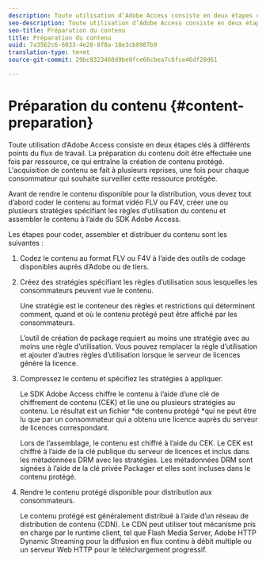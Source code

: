 ```yaml
---
description: Toute utilisation d’Adobe Access consiste en deux étapes clés à différents points du flux de travail. La préparation du contenu doit être effectuée une fois par ressource, ce qui entraîne la création de contenu protégé. L'acquisition de contenu se fait à plusieurs reprises, une fois pour chaque consommateur qui souhaite surveiller cette ressource protégée.
seo-description: Toute utilisation d’Adobe Access consiste en deux étapes clés à différents points du flux de travail. La préparation du contenu doit être effectuée une fois par ressource, ce qui entraîne la création de contenu protégé. L'acquisition de contenu se fait à plusieurs reprises, une fois pour chaque consommateur qui souhaite surveiller cette ressource protégée.
seo-title: Préparation du contenu
title: Préparation du contenu
uuid: 7a3562c6-6033-4e28-8f0a-18e3cb8987b9
translation-type: tm+mt
source-git-commit: 29bc8323460d9be0fce66cbea7c6fce46df20d61

---
```



# Préparation du contenu {#content-preparation}

Toute utilisation d’Adobe Access consiste en deux étapes clés à différents points du flux de travail. La préparation du contenu doit être effectuée une fois par ressource, ce qui entraîne la création de contenu protégé. L&#39;acquisition de contenu se fait à plusieurs reprises, une fois pour chaque consommateur qui souhaite surveiller cette ressource protégée.

Avant de rendre le contenu disponible pour la distribution, vous devez tout d’abord coder le contenu au format vidéo FLV ou F4V, créer une ou plusieurs stratégies spécifiant les règles d’utilisation du contenu et assembler le contenu à l’aide du SDK Adobe Access.

Les étapes pour coder, assembler et distribuer du contenu sont les suivantes :

1. Codez le contenu au format FLV ou F4V à l’aide des outils de codage disponibles auprès d’Adobe ou de tiers.
1. Créez des stratégies spécifiant les règles d’utilisation sous lesquelles les consommateurs peuvent vue le contenu.

   Une stratégie est le conteneur des règles et restrictions qui déterminent comment, quand et où le contenu protégé peut être affiché par les consommateurs.

   L’outil de création de package requiert au moins une stratégie avec au moins une règle d’utilisation. Vous pouvez remplacer la règle d’utilisation et ajouter d’autres règles d’utilisation lorsque le serveur de licences génère la licence.

1. Compressez le contenu et spécifiez les stratégies à appliquer.

   Le SDK Adobe Access chiffre le contenu à l’aide d’une clé de chiffrement de contenu (CEK) et lie une ou plusieurs stratégies au contenu. Le résultat est un fichier *de contenu protégé *qui ne peut être lu que par un consommateur qui a obtenu une licence auprès du serveur de licences correspondant.

   Lors de l’assemblage, le contenu est chiffré à l’aide du CEK. Le CEK est chiffré à l’aide de la clé publique du serveur de licences et inclus dans les métadonnées DRM avec les stratégies. Les métadonnées DRM sont signées à l’aide de la clé privée Packager et elles sont incluses dans le contenu protégé.

1. Rendre le contenu protégé disponible pour distribution aux consommateurs.

   Le contenu protégé est généralement distribué à l’aide d’un réseau de distribution de contenu (CDN). Le CDN peut utiliser tout mécanisme pris en charge par le runtime client, tel que Flash Media Server, Adobe HTTP Dynamic Streaming pour la diffusion en flux continu à débit multiple ou un serveur Web HTTP pour le téléchargement progressif.


